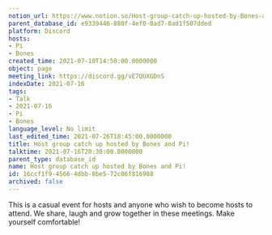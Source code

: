 ```yaml
---
notion_url: https://www.notion.so/Host-group-catch-up-hosted-by-Bones-and-Pi-16ccf1f945664dbb8be572c06f816988
parent_database_id: e9339446-880f-4ef0-8ad7-8ad1f507dded
platform: Discord
hosts:
- Pi
- Bones
created_time: 2021-07-10T14:50:00.0000000
object: page
meeting_link: https://discord.gg/vE7QUXGDnS
indexDate: 2021-07-16
tags:
- Talk
- 2021-07-16
- Pi
- Bones
language_level: No limit
last_edited_time: 2021-07-26T18:45:00.0000000
title: Host group catch up hosted by Bones and Pi!
talktime: 2021-07-16T20:30:00.0000000
parent_type: database_id
name: Host group catch up hosted by Bones and Pi!
id: 16ccf1f9-4566-4dbb-8be5-72c06f816988
archived: false
---
```


This is a casual event for hosts and anyone who wish to become hosts to attend.  We share, laugh and grow together in these meetings.  Make yourself comfortable!






